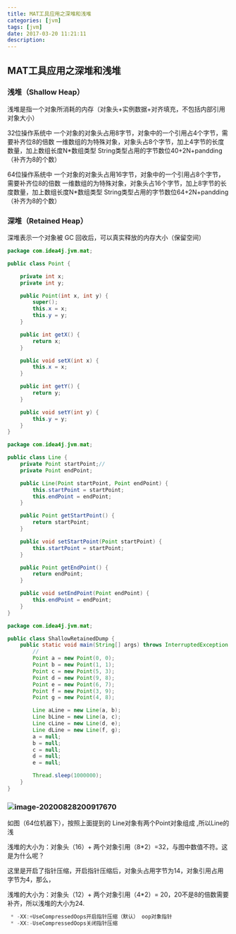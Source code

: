 ```yaml
---
title: MAT工具应用之深堆和浅堆
categories: [jvm]
tags: [jvm]
date: 2017-03-20 11:21:11
description:
---
```


## MAT工具应用之深堆和浅堆

### 浅堆（Shallow Heap）

浅堆是指一个对象所消耗的内存（对象头+实例数据+对齐填充，不包括内部引用对象大小）

32位操作系统中
一个对象的对象头占用8字节，对象中的一个引用占4个字节，需要补齐位8的倍数
一维数组的为特殊对象，对象头占8个字节，加上4字节的长度数量，加上数组长度N*数组类型
String类型占用的字节数位40+2N+pandding（补齐为8的个数）

64位操作系统中
一个对象的对象头占用16字节，对象中的一个引用占8个字节，需要补齐位8的倍数
一维数组的为特殊对象，对象头占16个字节，加上8字节的长度数量，加上数组长度N*数组类型
String类型占用的字节数位64+2N+pandding（补齐为8的个数）



### 深堆（Retained Heap）

深堆表示一个对象被 GC 回收后，可以真实释放的内存大小（保留空间）



```java
package com.idea4j.jvm.mat;

public class Point {

    private int x;
    private int y;

    public Point(int x, int y) {
        super();
        this.x = x;
        this.y = y;
    }

    public int getX() {
        return x;
    }

    public void setX(int x) {
        this.x = x;
    }

    public int getY() {
        return y;
    }

    public void setY(int y) {
        this.y = y;
    }
}

```



```java
package com.idea4j.jvm.mat;

public class Line {
    private Point startPoint;//
    private Point endPoint;

    public Line(Point startPoint, Point endPoint) {
        this.startPoint = startPoint;
        this.endPoint = endPoint;
    }

    public Point getStartPoint() {
        return startPoint;
    }

    public void setStartPoint(Point startPoint) {
        this.startPoint = startPoint;
    }

    public Point getEndPoint() {
        return endPoint;
    }

    public void setEndPoint(Point endPoint) {
        this.endPoint = endPoint;
    }
}

```

```java
package com.idea4j.jvm.mat;

public class ShallowRetainedDump {
    public static void main(String[] args) throws InterruptedException {
        //
        Point a = new Point(0, 0);
        Point b = new Point(1, 1);
        Point c = new Point(5, 3);
        Point d = new Point(9, 8);
        Point e = new Point(6, 7);
        Point f = new Point(3, 9);
        Point g = new Point(4, 8);

        Line aLine = new Line(a, b);
        Line bLine = new Line(a, c);
        Line cLine = new Line(d, e);
        Line dLine = new Line(f, g);
        a = null;
        b = null;
        c = null;
        d = null;
        e = null;

        Thread.sleep(1000000);
    }
}

```





### ![image-20200828200917670](https://gitee.com/idea4j/imagerep/raw/master/images/image-20200828200917670.png)

如图（64位机器下），按照上面提到的  Line对象有两个Point对象组成 ,所以Line的浅

浅堆的大小为：对象头（16）+ 两个对象引用（8*2）=32，与图中数值不符。这是为什么呢？

这里是开启了指针压缩，开启指针压缩后，对象头占用字节为14，对象引用占用字节为4，那么，

浅堆的大小为：对象头（12）+ 两个对象引用（4*2）= 20，20不是8的倍数需要补齐，所以浅堆的大小为24.

```java
 * -XX:+UseCompressedOops开启指针压缩（默认） oop对象指针
 * -XX:-UseCompressedOops关闭指针压缩
```